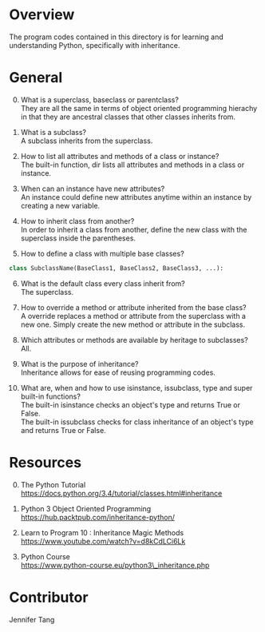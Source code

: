 # Overview #
The program codes contained in this directory is for learning and understanding Python, specifically with inheritance.  

# General #
0. What is a superclass, baseclass or parentclass?  
They are all the same in terms of object oriented programming hierachy in that they are ancestral classes that other classes inherits from.  

1. What is a subclass?  
A subclass inherits from the superclass.  

2. How to list all attributes and methods of a class or instance?  
The built-in function, dir lists all attributes and methods in a class or instance.  

3. When can an instance have new attributes?  
An instance could define new attributes anytime within an instance by creating a new variable.  

4. How to inherit class from another?  
In order to inherit a class from another, define the new class with the superclass inside the parentheses.  

5. How to define a class with multiple base classes?  
```python
class SubclassName(BaseClass1, BaseClass2, BaseClass3, ...):
```

6. What is the default class every class inherit from?  
The superclass.  

7. How to override a method or attribute inherited from the base class?  
A override replaces a method or attribute from the superclass with a new one.  Simply create the new method or attribute in the subclass.  

8. Which attributes or methods are available by heritage to subclasses?  
All.  

9. What is the purpose of inheritance?  
Inheritance allows for ease of reusing programming codes.  

10. What are, when and how to use isinstance, issubclass, type and super built-in functions?  
The built-in isinstance checks an object's type and returns True or False.  
The built-in issubclass checks for class inheritance of an object's type and returns True or False.  

# Resources #
0. The Python Tutorial  
https://docs.python.org/3.4/tutorial/classes.html#inheritance  

1. Python 3 Object Oriented Programming  
https://hub.packtpub.com/inheritance-python/  

2. Learn to Program 10 : Inheritance Magic Methods  
https://www.youtube.com/watch?v=d8kCdLCi6Lk  

3. Python Course  
https://www.python-course.eu/python3\_inheritance.php  

# Contributor #
Jennifer Tang  
